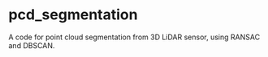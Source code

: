 # pcd_segmentation
A code for point cloud segmentation from 3D LiDAR sensor, using RANSAC and DBSCAN.
